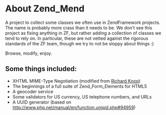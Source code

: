 About Zend_Mend
===============

A project to collect some classes we often use in ZendFramework projects. The
name is probably more crass than it needs to be. We don't see this project as
fixing anything in ZF, but rather adding a collection of classes we tend to
rely on. In particular, these are not vetted against the rigorous standards
of the ZF team, though we try to not be sloppy about things :)

Browse, modify, enjoy.

Some things included:
---------------------
* XHTML MIME-Type Negotiation (modified from [Richard Knop](http://blog.richardknop.com/2010/07/zend-framework-content-negotiation-plugin/))
* The beginnings of a full suite of Zend_Form_Elements for HTML5
* A geocoder service
* Some validators for US currency, US telephone numbers, and URLs
* A UUID generator (based on http://www.php.net/manual/en/function.uniqid.php#94959)